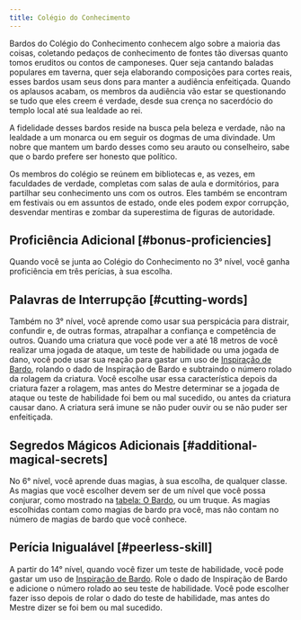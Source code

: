 ```yaml
---
title: Colégio do Conhecimento
---
```


Bardos do Colégio do Conhecimento conhecem algo sobre a maioria das coisas, coletando pedaços de conhecimento de fontes tão diversas quanto tomos eruditos ou contos de camponeses. Quer seja cantando baladas populares em taverna, quer seja elaborando composições para cortes reais, esses bardos usam seus dons para manter a audiência enfeitiçada. Quando os aplausos acabam, os membros da audiência vão estar se questionando se tudo que eles creem é verdade, desde sua crença no sacerdócio do templo local até sua lealdade ao rei.

A fidelidade desses bardos reside na busca pela beleza e verdade, não na lealdade a um monarca ou em seguir os dogmas de uma divindade. Um nobre que mantem um bardo desses como seu arauto ou conselheiro, sabe que o bardo prefere ser honesto que político.

Os membros do colégio se reúnem em bibliotecas e, as vezes, em faculdades de verdade, completas com salas de aula e dormitórios, para partilhar seu conhecimento uns com os outros. Eles também se encontram em festivais ou em assuntos de estado, onde eles podem expor corrupção, desvendar mentiras e zombar da superestima de figuras de autoridade.

## Proficiência Adicional [#bonus-proficiencies]

Quando você se junta ao Colégio do Conhecimento no 3° nível, você ganha proficiência em três perícias, à sua escolha.

## Palavras de Interrupção [#cutting-words]

Também no 3° nível, você aprende como usar sua perspicácia para distrair, confundir e, de outras formas, atrapalhar a confiança e competência de outros. Quando uma criatura que você pode ver a até 18 metros de você realizar uma jogada de ataque, um teste de habilidade ou uma jogada de dano, você pode usar sua reação para gastar um uso de [Inspiração de Bardo](_/kompendium/dnd5/classes/bard#bardic-inspiration), rolando o dado de Inspiração de Bardo e subtraindo o número rolado da rolagem da criatura. Você escolhe usar essa característica depois da criatura fazer a rolagem, mas antes do Mestre determinar se a jogada de ataque ou teste de habilidade foi bem ou mal sucedido, ou antes da criatura causar dano. A criatura será imune se não puder ouvir ou se não puder ser enfeitiçada.

## Segredos Mágicos Adicionais [#additional-magical-secrets]

No 6° nível, você aprende duas magias, à sua escolha, de qualquer classe. As magias que você escolher devem ser de um nível que você possa conjurar, como mostrado na [tabela: O Bardo](_/kompendium/dnd5/classes/bard#bard-table), ou um truque. As magias escolhidas contam como magias de bardo pra você, mas não contam no número de magias de bardo que você conhece.

## Perícia Inigualável [#peerless-skill]

A partir do 14° nível, quando você fizer um teste de habilidade, você pode gastar um uso de [Inspiração de Bardo](_/kompendium/dnd5/classes/bard#bardic-inspiration). Role o dado de Inspiração de Bardo e adicione o número rolado ao seu teste de habilidade. Você pode escolher fazer isso depois de rolar o dado do teste de habilidade, mas antes do Mestre dizer se foi bem ou mal sucedido.
